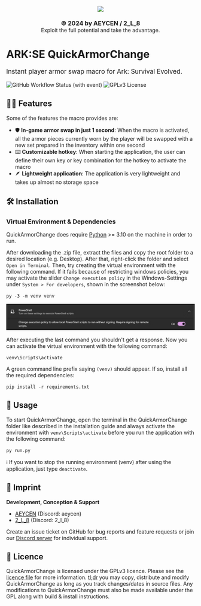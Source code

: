 <p align="center">
  <picture>
    <source
      width="256px"
      media="(prefers-color-scheme: dark)"
    >
    <img 
      src="app/static/img/quickArmorChange-full.png"
    >
  </picture>
  <br><br>
  <b style="font-size: 16px">© 2024 by AEYCEN / 2_L_8</b>
   <br>
   Exploit the full potential and take the advantage.
</p>

# ARK:SE QuickArmorChange

<p style="font-size: 17px">Instant player armor swap macro for Ark: Survival Evolved.</p>

![GitHub Workflow Status (with event)](https://img.shields.io/github/actions/workflow/status/ReVanced/revanced-patches/release.yml)
![GPLv3 License](https://img.shields.io/badge/License-GPL%20v3-yellow.svg)

## 💪🏼 Features

Some of the features the macro provides are:

* 🛡️ **In-game armor swap in just 1 second**: When the macro is activated, all the armor pieces currently worn by the player will be swapped with a new set prepared in the inventory within one second
* ⌨️ **Customizable hotkey**: When starting the application, the user can define their own key or key combination for the hotkey to activate the macro
* 🪶 **Lightweight application**: The application is very lightweight and takes up almost no storage space

## 🛠️ Installation

### Virtual Environment & Dependencies

QuickArmorChange does require [Python](https://www.python.org/downloads/) >= 3.10 on the machine in order to run.

After downloading the .zip file, extract the files and copy the root folder to a desired location (e.g. Desktop). 
After that, right-click the folder and select `Open in Terminal`. 
Then, try creating the virtual environment with the following command. 
If it fails because of restricting windows policies, you may activate the slider `Change execution policy` in the Windows-Settings under `System > For developers`, shown in the screenshot below:

    py -3 -m venv venv

![PowerShellSlider](img/settings_powerShellSlider.png)

After executing the last command you shouldn't get a response. Now you can activate the virtual environment with the following command:

    venv\Scripts\activate

A green command line prefix saying `(venv)` should appear. If so, install all the required dependencies:

    pip install -r requirements.txt


## 🚀 Usage

To start QuickArmorChange, open the terminal in the QuickArmorChange folder like described in the installation guide and always activate the environment with `venv\Scripts\activate` before you run the application with the following command:

    py run.py


ℹ️ If you want to stop the running environment (venv) after using the application, just type `deactivate`.


## 📖 Imprint

**Development, Conception & Support**
- [AEYCEN](https://github.com/AEYCEN) (Discord: aeycen)
- [2_L_8](https://github.com/2-L-8) (Discord: 2_l_8)

Create an issue ticket on GitHub for bug reports and feature requests or join our [Discord server](https://discord.gg/N55gSQcVEC) for individual support.

## 📜 Licence

QuickArmorChange is licensed under the GPLv3 licence. Please see the [licence file](LICENSE) for more information.
[tl;dr](https://www.tldrlegal.com/license/gnu-general-public-license-v3-gpl-3) you may copy, distribute and modify QuickArmorChange as long as you track changes/dates in source files.
Any modifications to QuickArmorChange must also be made available under the GPL along with build & install instructions.